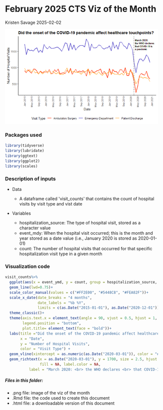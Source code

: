 # February 2025 CTS Viz of the Month
Kristen Savage
2025-02-02

![](hospital_visits_over_time.png)

### Packages used

``` r
library(tidyverse)
library(lubridate)
library(ggtext)
library(ggplot2)
library(scales)
```

### Description of inputs

* Data
    + A dataframe called 'visit_counts' that contains the count of hospital visits by visit type and vist date

* Variables
    + hospitalization_source: The type of hospital visit, stored as a character value
    + event_mdy: When the hospital visit occurred; this is the month and year stored as a date value (i.e., January 2020 is stored as 2020-01-01)
    + count: The number of hospital visits that occurred for that specific hospitalization visit type in a given month

### Visualization code

``` r
visit_counts%>% 
  ggplot(aes(x = event_ymd, y = count, group = hospitalization_source, color = hospitalization_source)) +
  geom_line(lwd=0.75)+
  scale_color_manual(values = c("#FF2E00", "#5448C8", "#FEA82F"))+
  scale_x_date(date_breaks = "4 months",
               date_labels = "%b %Y",
               limits = c(as.Date("2015-01-01"), as.Date("2020-12-01")))+
  theme_classic()+
  theme(axis.text.x = element_text(angle = 90, vjust = 0.5, hjust = 1, size = 8),
        legend.position = "bottom",
        plot.title= element_text(face = "bold"))+
  labs(title ="Did the onset of the COVID-19 pandemic affect healthcare touchpoints?",
       x = "Date",
       y = "Number of Hospital Visits",
       color = "Visit Type") +
  geom_vline(xintercept = as.numeric(as.Date("2020-03-01")), color = "#423E3B", lwd = 1, lty = "dotted") +
  geom_richtext(x = as.Date("2020-03-01"), y = 1700, size = 2.5, hjust = 0, color = "#423E3B", fontface = "plain",
                fill = NA, label.color = NA, 
           label = "March 2020: <br> the WHO declares <br> that COVID-19 is <br> a pandemic", show.legend = FALSE)
```

##### Files in this folder:

- .png file: image of the viz of the month
- .Rmd file: the code used to create this document
- .html file: a downloadable version of this document

